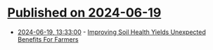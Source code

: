 # [Published on 2024-06-19](index.md)

* [2024-06-19, 13:33:00](https://soylentnews.org/article.pl?sid=24/06/18/047207&from=rss) - [Improving Soil Health Yields Unexpected Benefits For Farmers](https://soylentnews.org/article.pl?sid=24/06/18/047207&from=rss)
